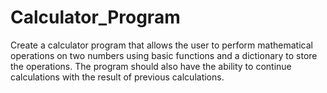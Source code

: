 # Calculator_Program
Create a calculator program that allows the user to perform mathematical operations on two numbers using basic functions and a dictionary to store the operations. The program should also have the ability to continue calculations with the result of previous calculations.
